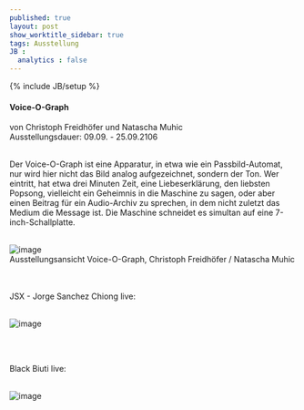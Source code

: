 ```yaml
---
published: true
layout: post
show_worktitle_sidebar: true
tags: Ausstellung
JB :
  analytics : false
---
```


{% include JB/setup %}


<p>

<h4>Voice-O-Graph</h4>	
von Christoph Freidhöfer und Natascha Muhic<br />
Ausstellungsdauer: 09.09. - 25.09.2106<br /><br />

Der Voice-O-Graph ist eine Apparatur, in etwa wie ein Passbild-Automat, nur wird hier nicht das Bild analog aufgezeichnet, sondern der Ton. Wer eintritt, hat etwa drei Minuten Zeit, eine Liebeserklärung, den liebsten Popsong, vielleicht ein Geheimnis in die Maschine zu sagen, oder aber einen Beitrag für ein Audio-Archiv zu sprechen, in dem nicht zuletzt das Medium die Message ist. Die Maschine schneidet es simultan auf eine 7-inch-Schallplatte.
<br /><br />
</p>
<img src="{{ site.url }}/images/voiceograph_heller.jpg" alt="image">
<br />
Ausstellungsansicht Voice-O-Graph, Christoph Freidhöfer / Natascha Muhic<br />
<br /><br />

<p>
JSX - Jorge Sanchez Chiong live:
<br /><br />
</p>

<img src="{{ site.url }}/images/jorge_sanchez.jpg" alt="image">

<br /><br />

<p>
Black Biuti live:
<br /><br />
</p>

<img src="{{ site.url }}/images/blackbiuti.jpg" alt="image">

